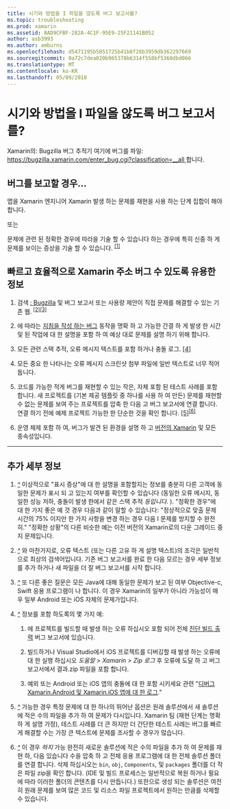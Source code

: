 ```yaml
---
title: 시기와 방법을 I 파일을 않도록 버그 보고서를?
ms.topic: troubleshooting
ms.prod: xamarin
ms.assetid: 8AD9CFBF-282A-4C1F-95E9-25F21141B052
author: asb3993
ms.author: amburns
ms.openlocfilehash: d5471195b5051725b41b8f28b3959db362297669
ms.sourcegitcommit: 0a72c7dea020b965378b6314f558bf5360dbd066
ms.translationtype: MT
ms.contentlocale: ko-KR
ms.lasthandoff: 05/09/2018
---
```

# <a name="when-and-how-should-i-file-a-bug-report"></a>시기와 방법을 I 파일을 않도록 버그 보고서를?


Xamarin의: Bugzilla 버그 추적기 여기에 버그를 파일: [ https://bugzilla.xamarin.com/enter_bug.cgi?classification=__all ](https://bugzilla.xamarin.com/enter_bug.cgi?classification=__all)합니다.

## <a name="file-a-bug-if"></a>버그를 보고할 경우...


맵을 Xamarin 엔지니어 Xamarin 발생 하는 문제를 재현을 사용 하는 단계 집합이 해야 합니다.

또는

문제에 관련 된 정확한 경우에 따라을 기술 할 수 있습니다 하는 경우에 특히 신중 하 게 문제를 보이는 증상을 기술 할 수 있습니다. <sup> [[1]](#note-1)</sup>


## <a name="best-practices-to-help-xamarin-address-bugs-quickly-and-efficiently"></a>빠르고 효율적으로 Xamarin 주소 버그 수 있도록 유용한 정보


1. <a name="ref-1" />검색 [: Bugzilla](https://bugzilla.xamarin.com/query.cgi?format=specific&amp;bug_status=__all__) 및 버그 보고서 또는 사용량 제안이 직접 문제를 해결할 수 있는 기존 웹.<sup> [[2]](#note-2)</sup><sup>[[3]](#note-3)</sup>

1. <a name="ref-2" />에 따라는 [지침을 작성 하는 버그](https://bugzilla.xamarin.com/page.cgi?id=bug-writing.html) 동작을 명확 하 고 가능한 간결 하 게 발생 한 시간 및 된 작업에 대 한 설명을 포함 하 여 예상 대로 문제를 설명 하기 위해 합니다.

1. <a name="ref-3" />모든 관련 스택 추적, 오류 메시지 텍스트를 포함 하거나 충돌 로그. <sup>[[4]](#note-4)</sup>

1. <a name="ref-4" />모든 중요 한 나타나는 오류 메시지 스크린샷 첨부 파일에 일반 텍스트로 너무 적어 둡니다.

1. <a name="ref-5" />코드를 가능한 적게 버그를 재현할 수 있는 작은, 자체 포함 된 테스트 사례를 포함 합니다.  새 프로젝트를 (기본 제공 템플릿 중 하나를 사용 하 여 만든) 문제를 재현할 수 없는 문제를 보여 주는 프로젝트를 압축 한 다음 고 버그 보고서에 연결 합니다.  연결 하기 전에 예제 프로젝트 가능한 한 단순한 것을 확인 합니다. <sup> [[5]](#note-5)</sup><sup>[[6]](#note-6)</sup>

1. <a name="ref-6" />운영 체제 포함 하 여, 버그가 발견 된 환경을 설명 하 고 [버전의 Xamarin](~/cross-platform/troubleshooting/questions/version-logs.md) 및 모든 종속성입니다.

---

## <a name="additional-details"></a>추가 세부 정보

1. <a name="note-1" />[*^*](#ref-1) 이상적으로 "표시 증상"에 대 한 설명을 포함할지는 정보를 충분히 다른 고객에 동일한 문제가 표시 되 고 있는지 여부를 확인할 수 있습니다 (동일한 오류 메시지, 동일한 성능 저하, 충돌이 발생 한에서 같은 스택 추적 _등입니다._ ). "정확한 경우"에 대 한 가지 좋은 예 것 경우 다음과 같이 말할 수 있습니다: "정상적으로 맞출 문제 시간의 75% 이지만 한 가지 사항을 변경 하는 경우 다음 I 문제를 방지할 수 완전히." "정확한 상황"의 다른 비슷한 예는 이전 버전의 Xamarin로의 다운 그레이드 중지 문제입니다.

1. <a name="note-2" />[*^*](#ref-2) 와 마찬가지로, 오류 텍스트 (또는 다른 고유 하 게 설명 텍스트)의 조각은 일반적으로 최상의 검색어입니다. 기존 버그 보고서를 완료 한 다음 모르는 경우 세부 정보를 추가 하거나 새 파일을 더 잘 버그 보고서를 시작 합니다.

1. <a name="note-3" />[*^*](#ref-3) 또 다른 좋은 질문은 모든 Java에 대해 동일한 문제가 보고 된 여부 Objective-c, Swift 응용 프로그램이 나 합니다. 이 경우 Xamarin의 일부가 아니라 가능성이 매우 일부 Android 또는 iOS 자체의 문제가입니다.

1. <a name="note-4" />[*^*](#ref-4) 정보를 포함 하도록의 몇 가지 예:

    1. 에 프로젝트를 빌드할 때 발생 하는 오류 하십시오 포함 되어 전체 [진단 빌드 출력](~/android/troubleshooting/troubleshooting.md#Diagnostic_MSBuild_Output) 버그 보고서에 있습니다.
    
    1. 빌드하거나 Visual Studio에서 iOS 프로젝트를 디버깅할 때 발생 하는 오류에 대 한 실행 하십시오 _도움말 > Xamarin > Zip 로그_ 후 오류에 도달 하 고 버그 보고서에서 결과.zip 파일을 포함 합니다.
    
    1. 예외 또는 Android 또는 iOS 앱의 충돌에 대 한 포함 시키세요 관련 "[디버그 Xamarin.Android 및 Xamarin.iOS 앱에 대 한 로그](~/cross-platform/troubleshooting/questions/version-logs.md#debug-logs-for-xamarin-apps)."

1. <a name="note-5" />[*^*](#ref-5) 가능한 경우 특정 문제에 대 한 하나의 뛰어난 옵션은 원래 솔루션에서 새 솔루션에 적은 수의 파일을 추가 하 여 문제가 다시입니다. Xamarin 팀 (재현 단계는 명확 하 게 설명 가정), 테스트 사례를 더 큰 하지만 더 간단한 테스트 사례는 버그를 빠르게 해결할 수는 가장 큰 텍스트에 문제를 조사할 수 경우가 많습니다.


1. <a name="note-6" />[*^*](#ref-6) 이 경우 _하지_ 가능 완전히 새로운 솔루션에 적은 수의 파일을 추가 하 여 문제를 재현 하, 다음 있습니다 수을 압축 하 고 전체 응용 프로그램에 대 한 전체 솔루션 폴더를 연결 합니다. 삭제 하십시오는 `bin`, `obj`, `Components`, 및 `packages` 폴더를 더 작은 파일 zip을 확인 합니다. (IDE 및 빌드 프로세스는 일반적으로 복원 하거나 필요에 따라 이러한 폴더의 콘텐츠를 다시 만듭니다.) 또한으로 생성 되는 솔루션은 여전히 원래 문제를 보여 많은 코드 및 리소스 파일 프로젝트에서 원하는 만큼를 삭제할 수 있습니다.

